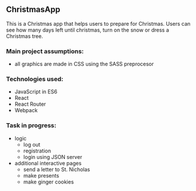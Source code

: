 ## ChristmasApp

This is a Christmas app that helps users to prepare for Christmas. Users can see how many days left until christmas, turn on the snow or dress a Christmas tree.

### Main project assumptions:
- all graphics are made in CSS using the SASS preprocesor

### Technologies used:
- JavaScript in ES6
- React
- React Router
- Webpack
	
### Task in progress:
- logic
    - log out
    - registration
    - login using JSON server
- additional interactive pages
    - send a letter to St. Nicholas
    - make presents
    - make ginger cookies
